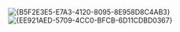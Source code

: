 ![{B5F2E3E5-E7A3-4120-8095-8E958D8C4AB3}](https://github.com/user-attachments/assets/66072571-6e00-406e-92ef-22eba4ddea90)
![{EE921AED-5709-4CC0-BFCB-6D11CDBD0367}](https://github.com/user-attachments/assets/24210238-7046-4212-be00-465ad4520702)
